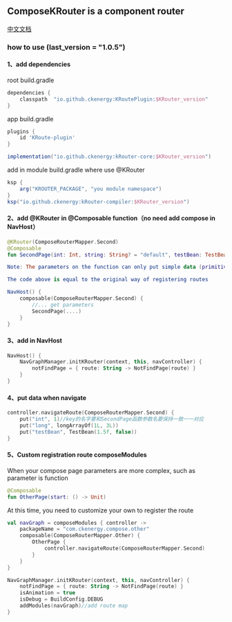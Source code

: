 ## ComposeKRouter is a component router

[中文文档](Readme-CN.MD)

### how to use (last_version = "1.0.5")

#### 1、add dependencies
root build.gradle
``` groovy
dependencies {
    classpath  "io.github.ckenergy:KRoutePlugin:$KRouter_version"
}
```
app build.gradle
``` groovy
plugins {
    id 'KRoute-plugin'
}

implementation("io.github.ckenergy:kRouter-core:$KRouter_version")
```
add in module build.gradle where use @KRouter
```groovy
ksp {
    arg("KROUTER_PACKAGE", "you module namespace")
}
ksp("io.github.ckenergy:kRouter-compiler:$KRouter_version")
```


#### 2、add @KRouter in @Composable function（no need add compose in NavHost）
``` kotlin
@KRouter(ComposeRouterMapper.Second)
@Composable
fun SecondPage(int: Int, string: String? = "default", testBean: TestBean, vararg long: Long)

Note: The parameters on the function can only put simple data (primitives , string and beans, because this piece is serialized by Gson)

The code above is equal to the original way of registering routes

NavHost() {
    composable(ComposeRouterMapper.Second) {
        //... get parameters
        SecondPage(....)
    }
}

```
#### 3、add in NavHost
``` kotlin
NavHost() {
    NavGraphManager.initKRouter(context, this, navController) {
        notFindPage = { route: String -> NotFindPage(route) }
    }
}
```
#### 4、put data when navigate
``` kotlin
controller.navigateRoute(ComposeRouterMapper.Second) {
    put("int", 1)//key的名字要和SecondPage函数参数名要保持一致一一对应
    put("long", longArrayOf(1L, 3L))
    put("testBean", TestBean(1.5f, false))
}
```


#### 5、Custom registration route **composeModules**
When your compose page parameters are more complex, such as parameter is function
``` kotlin
@Composable
fun OtherPage(start: () -> Unit)
```
At this time, you need to customize your own to register the route
``` kotlin
val navGraph = composeModules { controller ->
    packageName = "com.ckenergy.compose.other"
    composable(ComposeRouterMapper.Other) {
        OtherPage {
            controller.navigateRoute(ComposeRouterMapper.Second)
        }
    }
}

NavGraphManager.initKRouter(context, this, navController) {
    notFindPage = { route: String -> NotFindPage(route) }
    isAnimation = true
    isDebug = BuildConfig.DEBUG
    addModules(navGraph)//add route map
}
```
